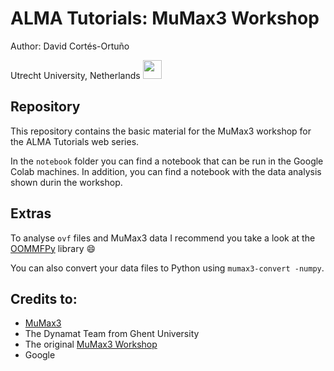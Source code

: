 # ALMA Tutorials: MuMax3 Workshop

Author: David Cortés-Ortuño

Utrecht University, Netherlands <img src="https://upload.wikimedia.org/wikipedia/en/thumb/2/26/Utrecht_University_logo.svg/1280px-Utrecht_University_logo.svg.png" height=30 width=30 style="display: inline-block;">

## Repository

This repository contains the basic material for the MuMax3 workshop for the
ALMA Tutorials web series. 

In the `notebook` folder you can find a notebook that can be run in the Google
Colab machines. In addition, you can find a notebook with the data analysis
shown durin the workshop. 

## Extras

To analyse `ovf` files and MuMax3 data I recommend you take a look at the
[OOMMFPy](https://github.com/davidcortesortuno/oommfpy) library :smile:

You can also convert your data files to Python using `mumax3-convert -numpy`.

## Credits to: 

- [MuMax3](https://mumax.github.io/) 
- The Dynamat Team from Ghent University 
- The original [MuMax3 Workshop](https://mumax.ugent.be/mumax3-workshop/)
- Google 
